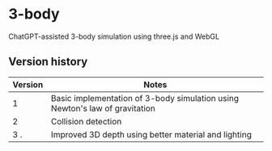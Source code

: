 # 3-body
ChatGPT-assisted 3-body simulation using three.js and WebGL

## Version history
| Version | Notes |
| ------- | ----- |
| 1       | Basic implementation of 3-body simulation using Newton's law of gravitation |
| 2       | Collision detection |
| 3 .     | Improved 3D depth using better material and lighting |